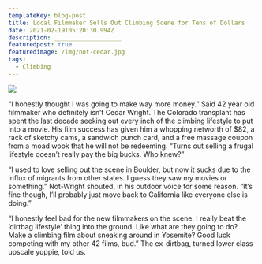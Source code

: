 ```yaml
---
templateKey: blog-post
title: Local Filmmaker Sells Out Climbing Scene for Tens of Dollars
date: 2021-02-19T05:20:30.994Z
description: ___________________
featuredpost: true
featuredimage: /img/not-cedar.jpg
tags:
  - Climbing
---
```

![](/img/not-cedar.jpg)

“I honestly thought I was going to make way more money.” Said 42 year old filmmaker who definitely isn’t Cedar Wright. The Colorado transplant has spent the last decade seeking out every inch of the climbing lifestyle to put into a movie. His film success has given him a whopping networth of $82, a rack of sketchy cams, a sandwich punch card, and a free massage coupon from a moad wook that he will not be redeeming. “Turns out selling a frugal lifestyle doesn’t really pay the big bucks. Who knew?”



“I used to love selling out the scene in Boulder, but now it sucks due to the influx of migrants from other states. I guess they saw my movies or something.” Not-Wright shouted, in his outdoor voice for some reason. “It’s fine though, I’ll probably just move back to California like everyone else is doing.”



“I honestly feel bad for the new filmmakers on the scene. I really beat the ‘dirtbag lifestyle’ thing into the ground. Like what are they going to do? Make a climbing film about sneaking around in Yosemite? Good luck competing with my other 42 films, bud.” The ex-dirtbag, turned lower class upscale yuppie, told us.
